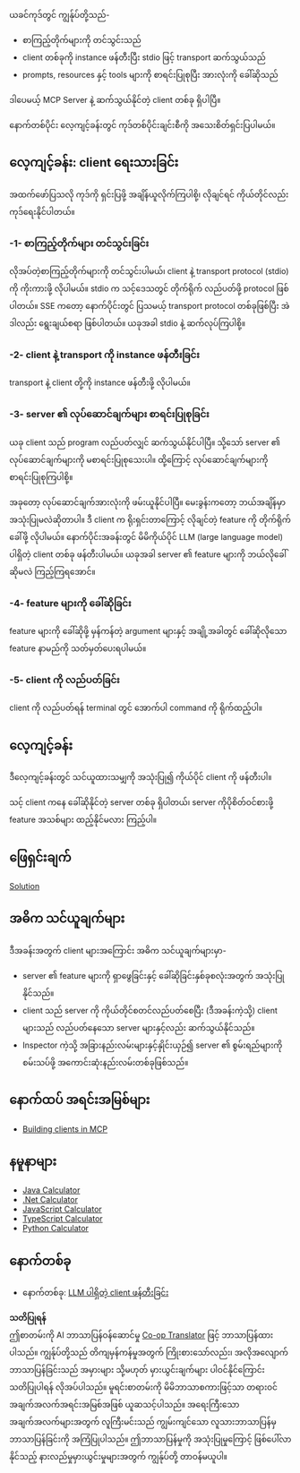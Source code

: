 <!--
CO_OP_TRANSLATOR_METADATA:
{
  "original_hash": "2342baa570312086fc19edcf41320250",
  "translation_date": "2025-06-17T16:38:19+00:00",
  "source_file": "03-GettingStarted/02-client/README.md",
  "language_code": "my"
}
-->
ယခင်ကုဒ်တွင် ကျွန်ုပ်တို့သည်-

- စာကြည့်တိုက်များကို တင်သွင်းသည်
- client တစ်ခုကို instance ဖန်တီးပြီး stdio ဖြင့် transport ဆက်သွယ်သည်
- prompts, resources နှင့် tools များကို စာရင်းပြုစုပြီး အားလုံးကို ခေါ်ဆိုသည်

ဒါပေမယ့် MCP Server နဲ့ ဆက်သွယ်နိုင်တဲ့ client တစ်ခု ရှိပါပြီ။

နောက်တစ်ပိုင်း လေ့ကျင့်ခန်းတွင် ကုဒ်တစ်ပိုင်းချင်းစီကို အသေးစိတ်ရှင်းပြပါမယ်။

## လေ့ကျင့်ခန်း: client ရေးသားခြင်း

အထက်ဖော်ပြသလို ကုဒ်ကို ရှင်းပြဖို့ အချိန်ယူလိုက်ကြပါစို့၊ လိုချင်ရင် ကိုယ်တိုင်လည်း ကုဒ်ရေးနိုင်ပါတယ်။

### -1- စာကြည့်တိုက်များ တင်သွင်းခြင်း

လိုအပ်တဲ့စာကြည့်တိုက်များကို တင်သွင်းပါမယ်၊ client နဲ့ transport protocol (stdio) ကို ကိုးကားဖို့ လိုပါမယ်။ stdio က သင့်ဒေသတွင် တိုက်ရိုက် လည်ပတ်ဖို့ protocol ဖြစ်ပါတယ်။ SSE ကတော့ နောက်ပိုင်းတွင် ပြသမယ့် transport protocol တစ်ခုဖြစ်ပြီး အဲဒါလည်း ရွေးချယ်စရာ ဖြစ်ပါတယ်။ ယခုအခါ stdio နဲ့ ဆက်လုပ်ကြပါစို့။

### -2- client နဲ့ transport ကို instance ဖန်တီးခြင်း

transport နဲ့ client တို့ကို instance ဖန်တီးဖို့ လိုပါမယ်။

### -3- server ၏ လုပ်ဆောင်ချက်များ စာရင်းပြုစုခြင်း

ယခု client သည် program လည်ပတ်လျှင် ဆက်သွယ်နိုင်ပါပြီ။ သို့သော် server ၏ လုပ်ဆောင်ချက်များကို မစာရင်းပြုစုသေးပါ။ ထို့ကြောင့် လုပ်ဆောင်ချက်များကို စာရင်းပြုစုကြပါစို့။

အခုတော့ လုပ်ဆောင်ချက်အားလုံးကို ဖမ်းယူနိုင်ပါပြီ။ မေးခွန်းကတော့ ဘယ်အချိန်မှာ အသုံးပြုမလဲဆိုတာပါ။ ဒီ client က ရိုးရှင်းတာကြောင့် လိုချင်တဲ့ feature ကို တိုက်ရိုက်ခေါ်ဖို့ လိုပါမယ်။ နောက်ပိုင်းအခန်းတွင် မိမိကိုယ်ပိုင် LLM (large language model) ပါရှိတဲ့ client တစ်ခု ဖန်တီးပါမယ်။ ယခုအခါ server ၏ feature များကို ဘယ်လိုခေါ်ဆိုမလဲ ကြည့်ကြရအောင်။

### -4- feature များကို ခေါ်ဆိုခြင်း

feature များကို ခေါ်ဆိုဖို့ မှန်ကန်တဲ့ argument များနှင့် အချို့အခါတွင် ခေါ်ဆိုလိုသော feature နာမည်ကို သတ်မှတ်ပေးရပါမယ်။

### -5- client ကို လည်ပတ်ခြင်း

client ကို လည်ပတ်ရန် terminal တွင် အောက်ပါ command ကို ရိုက်ထည့်ပါ။

## လေ့ကျင့်ခန်း

ဒီလေ့ကျင့်ခန်းတွင် သင်ယူထားသမျှကို အသုံးပြု၍ ကိုယ်ပိုင် client ကို ဖန်တီးပါ။

သင့် client ကနေ ခေါ်ဆိုနိုင်တဲ့ server တစ်ခု ရှိပါတယ်၊ server ကိုပိုစိတ်ဝင်စားဖို့ feature အသစ်များ ထည့်နိုင်မလား ကြည့်ပါ။

## ဖြေရှင်းချက်

[Solution](./solution/README.md)

## အဓိက သင်ယူချက်များ

ဒီအခန်းအတွက် client များအကြောင်း အဓိက သင်ယူချက်များမှာ-

- server ၏ feature များကို ရှာဖွေခြင်းနှင့် ခေါ်ဆိုခြင်းနှစ်ခုစလုံးအတွက် အသုံးပြုနိုင်သည်။
- client သည် server ကို ကိုယ်တိုင်စတင်လည်ပတ်စေပြီး (ဒီအခန်းကဲ့သို့) client များသည် လည်ပတ်နေသော server များနှင့်လည်း ဆက်သွယ်နိုင်သည်။
- Inspector ကဲ့သို့ အခြားနည်းလမ်းများနှင့်နှိုင်းယှဉ်၍ server ၏ စွမ်းရည်များကို စမ်းသပ်ဖို့ အကောင်းဆုံးနည်းလမ်းတစ်ခုဖြစ်သည်။

## နောက်ထပ် အရင်းအမြစ်များ

- [Building clients in MCP](https://modelcontextprotocol.io/quickstart/client)

## နမူနာများ

- [Java Calculator](../samples/java/calculator/README.md)
- [.Net Calculator](../../../../03-GettingStarted/samples/csharp)
- [JavaScript Calculator](../samples/javascript/README.md)
- [TypeScript Calculator](../samples/typescript/README.md)
- [Python Calculator](../../../../03-GettingStarted/samples/python)

## နောက်တစ်ခု

- နောက်တစ်ခု: [LLM ပါရှိတဲ့ client ဖန်တီးခြင်း](/03-GettingStarted/03-llm-client/README.md)

**သတိပြုရန်**  
ဤစာတမ်းကို AI ဘာသာပြန်ဝန်ဆောင်မှု [Co-op Translator](https://github.com/Azure/co-op-translator) ဖြင့် ဘာသာပြန်ထားပါသည်။ ကျွန်ုပ်တို့သည် တိကျမှန်ကန်မှုအတွက် ကြိုးစားသော်လည်း၊ အလိုအလျောက် ဘာသာပြန်ခြင်းသည် အမှားများ သို့မဟုတ် မှားယွင်းချက်များ ပါဝင်နိုင်ကြောင်း သတိပြုပါရန် လိုအပ်ပါသည်။ မူရင်းစာတမ်းကို မိမိဘာသာစကားဖြင့်သာ တရားဝင်အချက်အလက်အရင်းအမြစ်အဖြစ် ယူဆသင့်ပါသည်။ အရေးကြီးသော အချက်အလက်များအတွက် လူကြီးမင်းသည် ကျွမ်းကျင်သော လူသားဘာသာပြန်မှ ဘာသာပြန်ခြင်းကို အကြံပြုပါသည်။ ဤဘာသာပြန်မှုကို အသုံးပြုမှုကြောင့် ဖြစ်ပေါ်လာနိုင်သည့် နားလည်မှုမှားယွင်းမှုများအတွက် ကျွန်ုပ်တို့ တာဝန်မယူပါ။